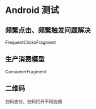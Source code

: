 # Android 测试
## 频繁点击、频繁触发问题解决
FrequentClicksFragment
## 生产消费模型
ConsumerFragment

## 二维码
扫码支付，扫码打开不同应用